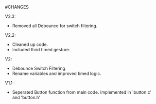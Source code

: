 #CHANGES

V2.3:
- Removed all Debounce for switch filtering.

V2.2:
- Cleaned up code.
- Included third timed gesture.

V2:
- Debounce Switch Filtering.
- Rename variables and improved timed logic.

V1.1:
- Seperated Button function from main code. Implemented in 'button.c' and 'button.h'
